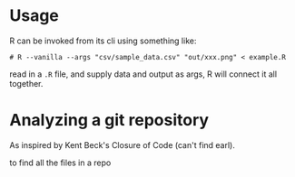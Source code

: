 # Usage

R can be invoked from its cli using something like:

    # R --vanilla --args "csv/sample_data.csv" "out/xxx.png" < example.R

read in a `.R` file, and supply data and output as args, R will connect it all together.

# Analyzing a git repository

As inspired by Kent Beck's Closure of Code (can't find earl).

to find all the files in a repo
